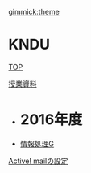 [gimmick:theme](amelia)

# KNDU

[TOP](index.md)

[授業資料]()

  * # 2016年度
  * [情報処理G](lecture/2016infoG.md)

[Active! mailの設定](ActiveMailSetting.md)
